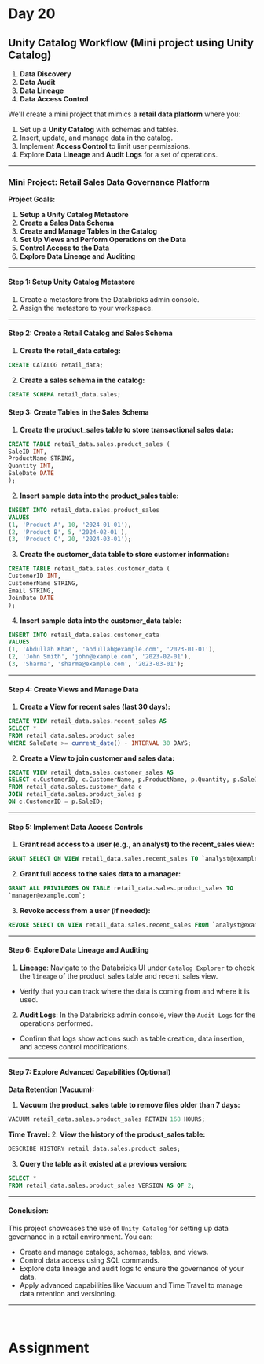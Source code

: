 # Day 20

## Unity Catalog Workflow (Mini project using Unity Catalog)
1. **Data Discovery**
2. **Data Audit**
3. **Data Lineage**
4. **Data Access Control**

We'll create a mini project that mimics a **retail data platform** where you:
1. Set up a **Unity Catalog** with schemas and tables.
2. Insert, update, and manage data in the catalog.
3. Implement **Access Control** to limit user permissions.
4. Explore **Data Lineage** and **Audit Logs** for a set of operations.

---

### Mini Project: Retail Sales Data Governance Platform
**Project Goals:**
1. **Setup a Unity Catalog Metastore**
2. **Create a Sales Data Schema**
3. **Create and Manage Tables in the Catalog**
4. **Set Up Views and Perform Operations on the Data**
5. **Control Access to the Data**
6. **Explore Data Lineage and Auditing**
---

#### Step 1: Setup Unity Catalog Metastore
1. Create a metastore from the Databricks admin console.
2. Assign the metastore to your workspace.
---

#### Step 2: Create a Retail Catalog and Sales Schema
1. **Create the retail_data catalog:**
```sql
CREATE CATALOG retail_data;
```
2. **Create a sales schema in the catalog:**
```sql
CREATE SCHEMA retail_data.sales;
```

#### Step 3: Create Tables in the Sales Schema
1. **Create the product_sales table to store transactional sales data:**
```sql
CREATE TABLE retail_data.sales.product_sales (
SaleID INT,
ProductName STRING,
Quantity INT,
SaleDate DATE
);
```

2. **Insert sample data into the product_sales table:**

```sql
INSERT INTO retail_data.sales.product_sales
VALUES
(1, 'Product A', 10, '2024-01-01'),
(2, 'Product B', 5, '2024-02-01'),
(3, 'Product C', 20, '2024-03-01');
```

3. **Create the customer_data table to store customer information:**
```sql
CREATE TABLE retail_data.sales.customer_data (
CustomerID INT,
CustomerName STRING,
Email STRING,
JoinDate DATE
);
```

4. **Insert sample data into the customer_data table:**
```sql
INSERT INTO retail_data.sales.customer_data
VALUES
(1, 'Abdullah Khan', 'abdullah@example.com', '2023-01-01'),
(2, 'John Smith', 'john@example.com', '2023-02-01'),
(3, 'Sharma', 'sharma@example.com', '2023-03-01');
```
---

#### Step 4: Create Views and Manage Data
1. **Create a View for recent sales (last 30 days):**
```sql
CREATE VIEW retail_data.sales.recent_sales AS
SELECT *
FROM retail_data.sales.product_sales
WHERE SaleDate >= current_date() - INTERVAL 30 DAYS;
```

2. **Create a View to join customer and sales data:**
```sql
CREATE VIEW retail_data.sales.customer_sales AS
SELECT c.CustomerID, c.CustomerName, p.ProductName, p.Quantity, p.SaleDate
FROM retail_data.sales.customer_data c
JOIN retail_data.sales.product_sales p
ON c.CustomerID = p.SaleID;
```
---

#### Step 5: Implement Data Access Controls
1. **Grant read access to a user (e.g., an analyst) to the recent_sales view:**
```sql
GRANT SELECT ON VIEW retail_data.sales.recent_sales TO `analyst@example.com`;
```

2. **Grant full access to the sales data to a manager:**
```sql
GRANT ALL PRIVILEGES ON TABLE retail_data.sales.product_sales TO
`manager@example.com`;
```

3. **Revoke access from a user (if needed):**
```sql
REVOKE SELECT ON VIEW retail_data.sales.recent_sales FROM `analyst@example.com`;
```

---

#### Step 6: Explore Data Lineage and Auditing

1. **Lineage**: Navigate to the Databricks UI under `Catalog Explorer` to check the `lineage` of the product_sales table and recent_sales view.
- Verify that you can track where the data is coming from and where it is used.

2. **Audit Logs**: In the Databricks admin console, view the `Audit Logs` for the operations performed.
- Confirm that logs show actions such as table creation, data insertion,
and access control modifications.

---

#### Step 7: Explore Advanced Capabilities (Optional)

**Data Retention (Vacuum):**
1. **Vacuum the product_sales table to remove files older than 7 days:**
```sql
VACUUM retail_data.sales.product_sales RETAIN 168 HOURS;
```

**Time Travel:**
2. **View the history of the product_sales table:**
~~~sql
DESCRIBE HISTORY retail_data.sales.product_sales;
~~~

3. **Query the table as it existed at a previous version:**
```sql
SELECT *
FROM retail_data.sales.product_sales VERSION AS OF 2;
```

---

#### Conclusion:
This project showcases the use of `Unity Catalog` for setting up data governance in a retail environment. You can:
- Create and manage catalogs, schemas, tables, and views.
- Control data access using SQL commands.
- Explore data lineage and audit logs to ensure the governance of your data.
- Apply advanced capabilities like Vacuum and Time Travel to manage data retention and versioning.
---
<br>

# Assignment